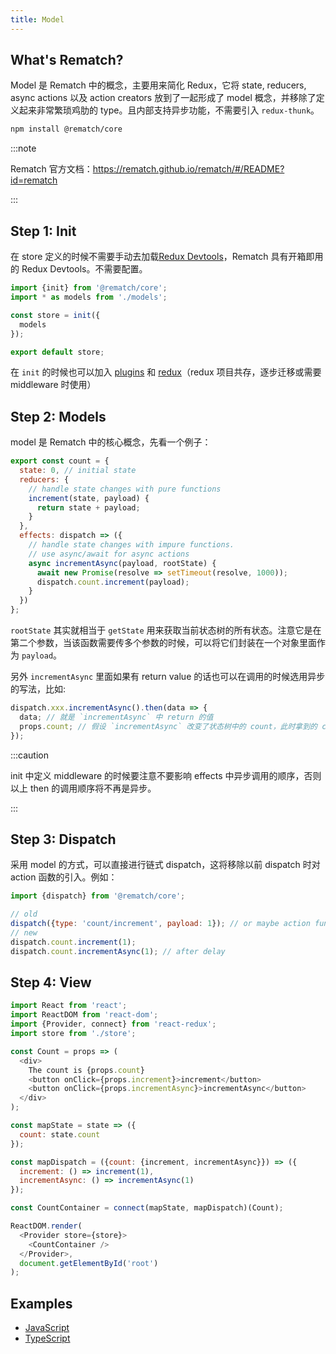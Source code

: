 ```yaml
---
title: Model
---
```


## What's Rematch?

Model 是 Rematch 中的概念，主要用来简化 Redux，它将 state, reducers, async actions 以及 action creators 放到了一起形成了 model 概念，并移除了定义起来非常繁琐鸡肋的 type。且内部支持异步功能，不需要引入 `redux-thunk`。

```bash npm2yarn
npm install @rematch/core
```

:::note

Rematch 官方文档：https://rematch.github.io/rematch/#/README?id=rematch

:::

## Step 1: Init

在 store 定义的时候不需要手动去加载[Redux Devtools](https://github.com/zalmoxisus/redux-devtools-extension)，Rematch 具有开箱即用的 Redux Devtools。不需要配置。

```js
import {init} from '@rematch/core';
import * as models from './models';

const store = init({
  models
});

export default store;
```

在 `init` 的时候也可以加入 [plugins](https://github.com/rematch/rematch/tree/e4fe17537a947bbe8a9faf1e0e77099beb7fef91/docs/plugins.md) 和 [redux](https://rematch.github.io/rematch/#/api-reference/reduxapi)（redux 项目共存，逐步迁移或需要 middleware 时使用）

## Step 2: Models

model 是 Rematch 中的核心概念，先看一个例子：

```js
export const count = {
  state: 0, // initial state
  reducers: {
    // handle state changes with pure functions
    increment(state, payload) {
      return state + payload;
    }
  },
  effects: dispatch => ({
    // handle state changes with impure functions.
    // use async/await for async actions
    async incrementAsync(payload, rootState) {
      await new Promise(resolve => setTimeout(resolve, 1000));
      dispatch.count.increment(payload);
    }
  })
};
```

`rootState` 其实就相当于 `getState` 用来获取当前状态树的所有状态。注意它是在第二个参数，当该函数需要传多个参数的时候，可以将它们封装在一个对象里面作为 `payload`。

另外 `incrementAsync` 里面如果有 return value 的话也可以在调用的时候选用异步的写法，比如:

```js
dispatch.xxx.incrementAsync().then(data => {
  data; // 就是 `incrementAsync` 中 return 的值
  props.count; // 假设 `incrementAsync` 改变了状态树中的 count，此时拿到的 count 也是最新的
});
```

:::caution

init 中定义 middleware 的时候要注意不要影响 effects 中异步调用的顺序，否则以上 then 的调用顺序将不再是异步。

:::

## Step 3: Dispatch

采用 model 的方式，可以直接进行链式 dispatch，这将移除以前 dispatch 时对 action 函数的引入。例如：

```js
import {dispatch} from '@rematch/core';

// old
dispatch({type: 'count/increment', payload: 1}); // or maybe action function
// new
dispatch.count.increment(1);
dispatch.count.incrementAsync(1); // after delay
```

## Step 4: View

```js
import React from 'react';
import ReactDOM from 'react-dom';
import {Provider, connect} from 'react-redux';
import store from './store';

const Count = props => (
  <div>
    The count is {props.count}
    <button onClick={props.increment}>increment</button>
    <button onClick={props.incrementAsync}>incrementAsync</button>
  </div>
);

const mapState = state => ({
  count: state.count
});

const mapDispatch = ({count: {increment, incrementAsync}}) => ({
  increment: () => increment(1),
  incrementAsync: () => incrementAsync(1)
});

const CountContainer = connect(mapState, mapDispatch)(Count);

ReactDOM.render(
  <Provider store={store}>
    <CountContainer />
  </Provider>,
  document.getElementById('root')
);
```

## Examples

- [JavaScript](https://codesandbox.io/s/rematch-count-demo-b2now)
- [TypeScript](https://codesandbox.io/s/rematch-typescript-example-dl74s)
